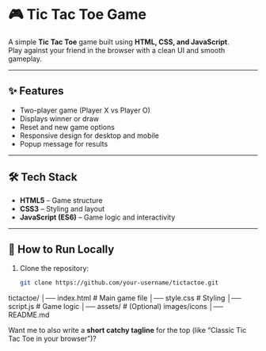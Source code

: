 # 🎮 Tic Tac Toe Game  

A simple **Tic Tac Toe** game built using **HTML, CSS, and JavaScript**.  
Play against your friend in the browser with a clean UI and smooth gameplay.  

---

## ✨ Features  
- Two-player game (Player X vs Player O)  
- Displays winner or draw  
- Reset and new game options  
- Responsive design for desktop and mobile  
- Popup message for results  

---

## 🛠️ Tech Stack  
- **HTML5** – Game structure  
- **CSS3** – Styling and layout  
- **JavaScript (ES6)** – Game logic and interactivity  

---

## 🚀 How to Run Locally  
1. Clone the repository:  
   ```bash
   git clone https://github.com/your-username/tictactoe.git


tictactoe/
│── index.html       # Main game file
│── style.css        # Styling
│── script.js        # Game logic
│── assets/          # (Optional) images/icons
│── README.md



Want me to also write a **short catchy tagline** for the top (like “Classic Tic Tac Toe in your browser”)?
